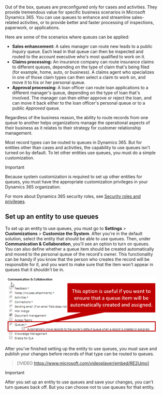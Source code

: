 Out of the box, queues are preconfigured only for cases and activities. They provide tremendous value for specific business scenarios in Microsoft Dynamics 365. You can use queues to enhance and streamline sales-related activities, or to provide better and faster processing of inspections, paperwork, or applications.

Here are some of the scenarios where queues can be applied:

- **Sales enhancement:** A sales manager can route new leads to a public *Inquiry* queue. Each lead in that queue can then be inspected and routed to the account executive who's most qualified to work on it.
- **Claims processing:** An insurance company can route insurance claims to different queues, depending on the type of claim that's being filed (for example, home, auto, or business). A claims agent who specializes in one of those claim types can then select a claim to work on, and move it to his or her personal queue.
- **Approval processing:** A loan officer can route loan applications to a different manager's queue, depending on the type of loan that's involved. The manager can then either approve or reject the loan, and can move it back either to the loan officer's personal queue or to a public *Approved* queue.

Regardless of the business reason, the ability to route records from one queue to another helps organizations manage the operational aspects of their business as it relates to their strategy for customer relationship management.

Most record types can be routed to queues in Dynamics 365. But for entities other than cases and activities, the capability to use queues isn't turned on by default. To let other entities use queues, you must do a simple customization.

> [!IMPORTANT]
> Because system customization is required to set up other entities for queues, you must have the appropriate customization privileges in your Dynamics 365 organization.

For more about Dynamics 365 security roles, see [Security roles and privileges](https://docs.microsoft.com/dynamics365/customer-engagement/admin/security-roles-privileges).

## Set up an entity to use queues

To set up an entity to use queues, you must go to **Settings** \> **Customizations** \> **Customize the System**. After you're in the default solution, select the entity that should be able to use queues. Then, under **Communication & Collaboration**, you'll see an option to turn on queues. You can also define whether a queue item should be created automatically and moved to the personal queue of the record's owner. This functionality can be handy if you know that the person who creates the record will be responsible for it, and you want to make sure that the item won't appear in queues that it shouldn't be in.

![Communication & Collaboration](../media/Qu-unit2-1.png)

After you've finished setting up the entity to use queues, you must save and publish your changes before records of that type can be routed to queues.

> [!VIDEO https://www.microsoft.com/videoplayer/embed/RE2IJmo]

> [!IMPORTANT]
> After you set up an entity to use queues and save your changes, you can't turn queues back off. But you can choose not to use queues for that entity.
